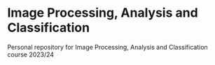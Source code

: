 # Image Processing, Analysis and Classification
Personal repository for Image Processing, Analysis and Classification course 2023/24

